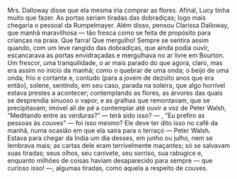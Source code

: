 Mrs. Dalloway disse
que ela mesma iria comprar as flores.
Afinal, Lucy tinha muito que fazer.
As portas seriam tiradas das dobradiças;
logo mais chegaria o pessoal da Rumpelmayer.
Além disso, pensou Clarissa Dalloway,
que manhã maravilhosa —
tão fresca como se feita de propósito
para crianças na praia.
Que farra! Que mergulho!
Sempre se sentira assim quando,
com um leve
rangido das dobradiças,
que ainda podia ouvir,
escancarava as portas envidraçadas
e mergulhava no ar livre em Bourton.
Um frescor, uma tranquilidade,
o ar mais parado do que agora,
claro, mas era assim no início da manhã;
como o quebrar de uma onda;
o beijo de uma onda;
frio e cortante e, contudo (para a jovem de dezoito anos que era então), solene,
sentindo, em seu caso, parada na soleira, que algo horrível estava prestes a
acontecer; contemplando as flores, as árvores das quais se desprendia
sinuoso o vapor, e as gralhas que remontavam, que se precipitavam; imóvel
ali de pé a contemplar até ouvir a voz de Peter Walsh, “Meditando entre as
verduras?” — terá sido isso? —
, “Eu prefiro as pessoas às couves” — foi
isso mesmo? Ele deve ter dito isso no café da manhã, numa ocasião em que
ela saíra para o terraço — Peter Walsh. Estava para chegar da Índia um dia
desses, em junho ou julho, nem se lembrava mais; as cartas dele eram
terrivelmente maçantes; só se salvavam suas tiradas; seus olhos, seu
canivete, seu sorriso, sua rabugice e, enquanto milhões de coisas haviam
desaparecido para sempre — que curioso isso! —, algumas tiradas, como
aquela a respeito de couves.
